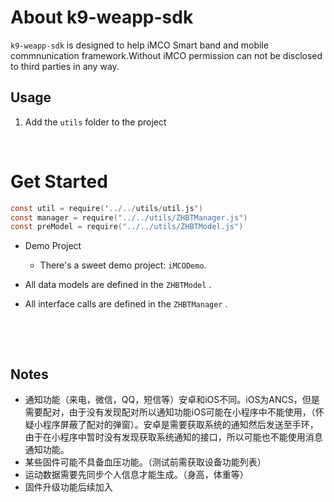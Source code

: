 # About k9-weapp-sdk 

`k9-weapp-sdk` is designed to help iMCO Smart band and mobile commnunication framework.Without iMCO permission can not be disclosed to third parties in any way.



## Usage
1. Add the `utils` folder to the project

   ​

# Get Started

```objective-c
const util = require('../../utils/util.js')
const manager = require("../../utils/ZHBTManager.js")
const preModel = require("../../utils/ZHBTModel.js")
```

* Demo Project
  * There's a sweet demo project: `iMCODemo`.
* All data models are defined in the `ZHBTModel` .


* All interface calls are defined in the `ZHBTManager` .

  ​

  ​




## Notes

- 通知功能（来电，微信，QQ，短信等）安卓和iOS不同。iOS为ANCS，但是需要配对，由于没有发现配对所以通知功能iOS可能在小程序中不能使用，（怀疑小程序屏蔽了配对的弹窗）。安卓是需要获取系统的通知然后发送至手环，由于在小程序中暂时没有发现获取系统通知的接口，所以可能也不能使用消息通知功能。
- 某些固件可能不具备血压功能。（测试前需获取设备功能列表）
- 运动数据需要先同步个人信息才能生成。（身高，体重等）
- 固件升级功能后续加入




